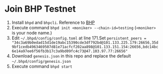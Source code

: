 # Join BHP Testnet
1. Install `bhpd` and `bhpcli`. Reference to [BHP](https://github.com/bhpnet/bhp)
2. Execute command `bhpd init <moniker> --chain-id=testing`  (`<moniker>` is your node name.)
3. Edit `~/.bhpd/config/config.toml` at line 171.Set
`persistent_peers = "34c3a69b0edad15d1de19abc15390cde3df792bd@101.133.225.179:26656,35d9bf1cedb4963469507d81e71acfcf202aa898@101.133.151.154:26656,bdc14bc6e14a97ee6f56fb3b17c3a9bd09fc4c73@47.103.97.77:26656"`
4. Download `genesis.json` in this repo and replace the default `~/.bhpd/config/genesis.json`
5. Execute command `bhpd start`
